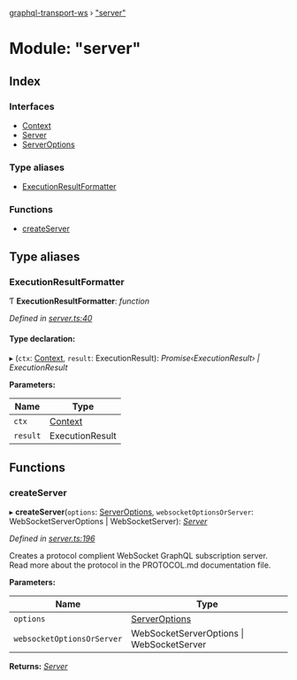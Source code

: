[graphql-transport-ws](../README.md) › ["server"](_server_.md)

# Module: "server"

## Index

### Interfaces

* [Context](../interfaces/_server_.context.md)
* [Server](../interfaces/_server_.server.md)
* [ServerOptions](../interfaces/_server_.serveroptions.md)

### Type aliases

* [ExecutionResultFormatter](_server_.md#executionresultformatter)

### Functions

* [createServer](_server_.md#createserver)

## Type aliases

###  ExecutionResultFormatter

Ƭ **ExecutionResultFormatter**: *function*

*Defined in [server.ts:40](https://github.com/enisdenjo/graphql-transport-ws/blob/d45c8df/src/server.ts#L40)*

#### Type declaration:

▸ (`ctx`: [Context](../interfaces/_server_.context.md), `result`: ExecutionResult): *Promise‹ExecutionResult› | ExecutionResult*

**Parameters:**

Name | Type |
------ | ------ |
`ctx` | [Context](../interfaces/_server_.context.md) |
`result` | ExecutionResult |

## Functions

###  createServer

▸ **createServer**(`options`: [ServerOptions](../interfaces/_server_.serveroptions.md), `websocketOptionsOrServer`: WebSocketServerOptions | WebSocketServer): *[Server](../interfaces/_server_.server.md)*

*Defined in [server.ts:196](https://github.com/enisdenjo/graphql-transport-ws/blob/d45c8df/src/server.ts#L196)*

Creates a protocol complient WebSocket GraphQL
subscription server. Read more about the protocol
in the PROTOCOL.md documentation file.

**Parameters:**

Name | Type |
------ | ------ |
`options` | [ServerOptions](../interfaces/_server_.serveroptions.md) |
`websocketOptionsOrServer` | WebSocketServerOptions &#124; WebSocketServer |

**Returns:** *[Server](../interfaces/_server_.server.md)*

